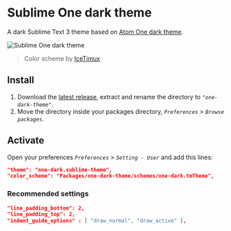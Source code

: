 # Sublime One dark theme
A dark Sublime Text 3 theme based on [Atom One dark theme](https://github.com/atom/one-dark-ui).

![Sublime One dark theme](http://i.imgur.com/x1vy8Nw.png)
> Color scheme by [IceTimux](https://github.com/IceTimux/one-dark-sublime-text-3-color-scheme)

## Install
1. Download the [latest release](https://github.com/andresmichel/one-dark-theme/releases/latest), extract and rename the directory to *`"one-dark-theme"`*.
2. Move the directory inside your packages directory, *`Preferences`* > *`Browse packages`*.

## Activate
Open your preferences *`Preferences`* > *`Setting - User`* and add this lines:

```json
"theme": "one-dark.sublime-theme",
"color_scheme": "Packages/one-dark-theme/schemes/one-dark.tmTheme",
```

### Recommended settings
```json
"line_padding_bottom": 2,
"line_padding_top": 2,
"indent_guide_options" : [ "draw_normal", "draw_active" ],
```
